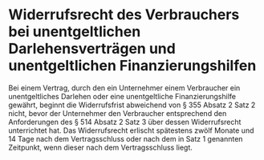 # Widerrufsrecht des Verbrauchers bei unentgeltlichen Darlehensverträgen und unentgeltlichen Finanzierungshilfen

Bei einem Vertrag, durch den ein Unternehmer einem Verbraucher ein unentgeltliches Darlehen oder eine unentgeltliche Finanzierungshilfe gewährt, beginnt die Widerrufsfrist abweichend von § 355 Absatz 2 Satz 2 nicht, bevor der Unternehmer den Verbraucher entsprechend den Anforderungen des § 514 Absatz 2 Satz 3 über dessen Widerrufsrecht unterrichtet hat. Das Widerrufsrecht erlischt spätestens zwölf Monate und 14 Tage nach dem Vertragsschluss oder nach dem in Satz 1 genannten Zeitpunkt, wenn dieser nach dem Vertragsschluss liegt. 

